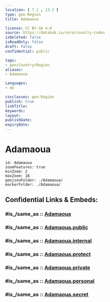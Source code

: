 ```yaml
---
location: [ 7.1 , 13.2 ] 
type: geo-Region
title: Adamaoua

license: CC BY-SA 4.0
source: https://datahub.io/core/country-codes
isDeleted: false
isReadOnly: false
draft: false
confidential: public

tags:
- geo/Country/Region
aliases:
- Adamaoua

Languages:
- de

cssclasses: geo-Region
publish: true
linkTitle: 
keywords: 
layout: 
publishDate: 
expiryDate: 
---
```


# Adamaoua

```leaflet
id: Adamaoua
zoomFeatures: true 
minZoom: 2 
maxZoom: 18
geojsonFolder: ./Adamaoua/
markerFolder: ./Adamaoua/
```


## Confidential Links & Embeds: 

### #is_/same_as :: [Adamaoua](/_Standards/Earth/Continent/Africa/Africa~Central/Cameroon/regions~Cameroon/Adamaoua.md) 

### #is_/same_as :: [Adamaoua.public](/_public/Earth/Continent/Africa/Africa~Central/Cameroon/regions~Cameroon/Adamaoua.public.md) 

### #is_/same_as :: [Adamaoua.internal](/_internal/Earth/Continent/Africa/Africa~Central/Cameroon/regions~Cameroon/Adamaoua.internal.md) 

### #is_/same_as :: [Adamaoua.protect](/_protect/Earth/Continent/Africa/Africa~Central/Cameroon/regions~Cameroon/Adamaoua.protect.md) 

### #is_/same_as :: [Adamaoua.private](/_private/Earth/Continent/Africa/Africa~Central/Cameroon/regions~Cameroon/Adamaoua.private.md) 

### #is_/same_as :: [Adamaoua.personal](/_personal/Earth/Continent/Africa/Africa~Central/Cameroon/regions~Cameroon/Adamaoua.personal.md) 

### #is_/same_as :: [Adamaoua.secret](/_secret/Earth/Continent/Africa/Africa~Central/Cameroon/regions~Cameroon/Adamaoua.secret.md)

